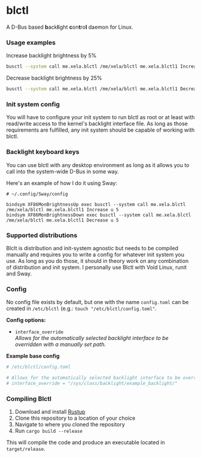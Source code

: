 # blctl
A D-Bus based **b**ack**l**ight **c**on**t**ro**l** daemon for Linux.

### Usage examples

Increase backlight brightness by 5%

```bash
busctl --system call me.xela.blctl /me/xela/blctl me.xela.blctl1 Increase u 5
```

Decrease backlight brightness by 25%

```bash
busctl --system call me.xela.blctl /me/xela/blctl me.xela.blctl1 Decrease u 25
```

### Init system config

You will have to configure your init system to run blctl as root or at least with read/write access to the kernel's backlight interface file. As long as those requirements are fulfilled, any init system should be capable of working with blctl.

### Backlight keyboard keys

You can use blctl with any desktop environment as long as it allows you to call into the system-wide D-Bus in some way.

Here's an example of how I do it using Sway:

```
# ~/.config/Sway/config

bindsym XF86MonBrightnessUp exec busctl --system call me.xela.blctl /me/xela/blctl me.xela.blctl1 Increase u 5
bindsym XF86MonBrightnessDown exec busctl --system call me.xela.blctl /me/xela/blctl me.xela.blctl1 Decrease u 5
```

### Supported distributions

Blclt is distribution and init-system agnostic but needs to be compiled manually and requires you to write a config for whatever init system you use. As long as you do those, it should in theory work on any combination of distribution and init system. I personally use Blctl with Void Linux, runit and Sway.

### Config

No config file exists by default, but one with the name `config.toml` can be created in `/etc/blctl` (e.g.: `touch "/etc/blctl/config.toml"`.

**Config options:**

 * `interface_override`<br>*Allows for the automatically selected backlight interface to be overridden with a manually set path.*

**Example base config**

```toml
# /etc/blctl/config.toml

# Allows for the automatically selected backlight interface to be overridden with a manually set path.
# interface_override = "/sys/class/backlight/example_backlight/"
```

### Compiling Blctl

1. Download and install [Rustup](https://www.rust-lang.org/tools/install)
2. Clone this repository to a location of your choice
3. Navigate to where you cloned the repository
4. Run `cargo build --release`

This will compile the code and produce an executable located in `target/release`.
